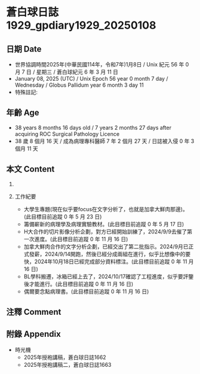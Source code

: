 [_metadata_:encoding]: - "utf-8"
[_metadata_:language]: - "zh-Hant-TW"
[_metadata_:fileformat]: - "markdown"
[_metadata_:MIME_type]: - "text/plain"
[_metadata_:markdown_version]: - "commonmark version 0.30"
[_metadata_:markdown_spec]: - "https://spec.commonmark.org/0.30/"

# 蒼白球日誌1929_gpdiary1929_20250108 #

## 日期 Date ##

* 世界協調時間2025年(中華民國114年，令和7年)1月8日 / Unix 紀元 56 年 0 月 7 日 / 星期三 / 蒼白球紀元 6 年 3 月 11 日
* January 08, 2025 (UTC) / Unix Epoch 56 year 0 month 7 day / Wednesday / Globus Pallidum year 6 month 3 day 11
* 特殊註記:

## 年齡 Age ##

* 38 years 8 months 16 days old / 7 years 2 months 27 days after acquiring ROC Surgical Pathology Licence
* 38 歲 8 個月 16 天 / 成為病理專科醫師 7 年 2 個月 27 天 / 日誌被入侵 0 年 3 個月 11 天

## 本文 Content ##

1. 

2. 工作紀要

    - 大學生專題(現在似乎要focus在文字分析了，也就是加拿大鮮肉那邊)。(此目標目前追蹤 0 年 5 月 23 日)
    - 籌備嶄新的病理學及病理實驗教材。(此目標目前追蹤 0 年 5 月 17 日)
    - H大合作的切片影像分析企劃，對方已經開始訓練了，2024/9/9去催了第一次進度。(此目標目前追蹤 0 年 11 月 16 日)
    - 加拿大鮮肉合作的文字分析企劃，已經交出了第二批指示。2024/9月已正式發薪，2024/9/14開跑，然後已經分成兩組在進行，似乎比想像中的要快，2024年10月18日已經完成部分資料標注。(此目標目前追蹤 0 年 11 月 16 日)
    - BL學科搬遷，冰箱已經上去了，2024/10/17確認了工程進度，似乎要評鑒後才能進行。(此目標目前追蹤 0 年 11 月 16 日)
    - 偶爾要念點病理書。(此目標目前追蹤 0 年 11 月 16 日)

## 注釋 Comment ##


## 附錄 Appendix ##

* 時光機
    - 2025年授袍講稿，蒼白球日誌1662
    - 2025年授袍講稿二，蒼白球日誌1663
